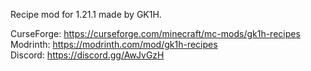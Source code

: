 Recipe mod for 1.21.1 made by GK1H.

CurseForge: https://curseforge.com/minecraft/mc-mods/gk1h-recipes  
Modrinth: https://modrinth.com/mod/gk1h-recipes  
Discord: https://discord.gg/AwJvGzH